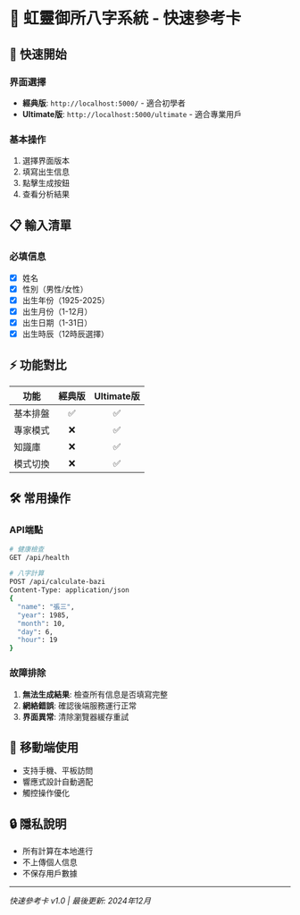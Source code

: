 # 🚀 虹靈御所八字系統 - 快速參考卡

## 🎯 快速開始

### 界面選擇
- **經典版**: `http://localhost:5000/` - 適合初學者
- **Ultimate版**: `http://localhost:5000/ultimate` - 適合專業用戶

### 基本操作
1. 選擇界面版本
2. 填寫出生信息
3. 點擊生成按鈕
4. 查看分析結果

## 📋 輸入清單

### 必填信息
- [x] 姓名
- [x] 性別（男性/女性）
- [x] 出生年份（1925-2025）
- [x] 出生月份（1-12月）
- [x] 出生日期（1-31日）
- [x] 出生時辰（12時辰選擇）

## ⚡ 功能對比

| 功能 | 經典版 | Ultimate版 |
|------|:------:|:----------:|
| 基本排盤 | ✅ | ✅ |
| 專家模式 | ❌ | ✅ |
| 知識庫 | ❌ | ✅ |
| 模式切換 | ❌ | ✅ |

## 🛠️ 常用操作

### API端點
```bash
# 健康檢查
GET /api/health

# 八字計算
POST /api/calculate-bazi
Content-Type: application/json
{
  "name": "張三",
  "year": 1985,
  "month": 10, 
  "day": 6,
  "hour": 19
}
```

### 故障排除
1. **無法生成結果**: 檢查所有信息是否填寫完整
2. **網絡錯誤**: 確認後端服務運行正常
3. **界面異常**: 清除瀏覽器緩存重試

## 📱 移動端使用
- 支持手機、平板訪問
- 響應式設計自動適配
- 觸控操作優化

## 🔒 隱私說明
- 所有計算在本地進行
- 不上傳個人信息
- 不保存用戶數據

---
*快速參考卡 v1.0 | 最後更新: 2024年12月*